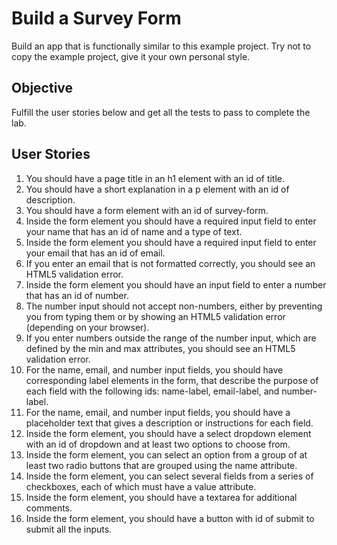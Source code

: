 # Build a Survey Form

Build an app that is functionally similar to this example project. Try not to copy the example project, give it your own personal style.

## Objective

Fulfill the user stories below and get all the tests to pass to complete the lab.

## User Stories

1. You should have a page title in an h1 element with an id of title.
2. You should have a short explanation in a p element with an id of description.
3. You should have a form element with an id of survey-form.
4. Inside the form element you should have a required input field to enter your name that has an id of name and a type of text.
5. Inside the form element you should have a required input field to enter your email that has an id of email.
6. If you enter an email that is not formatted correctly, you should see an HTML5 validation error.
7. Inside the form element you should have an input field to enter a number that has an id of number.
8. The number input should not accept non-numbers, either by preventing you from typing them or by showing an HTML5 validation error (depending on your browser).
9. If you enter numbers outside the range of the number input, which are defined by the min and max attributes, you should see an HTML5 validation error.
10. For the name, email, and number input fields, you should have corresponding label elements in the form, that describe the purpose of each field with the following ids: name-label, email-label, and number-label.
11. For the name, email, and number input fields, you should have a placeholder text that gives a description or instructions for each field.
12. Inside the form element, you should have a select dropdown element with an id of dropdown and at least two options to choose from.
13. Inside the form element, you can select an option from a group of at least two radio buttons that are grouped using the name attribute.
14. Inside the form element, you can select several fields from a series of checkboxes, each of which must have a value attribute.
15. Inside the form element, you should have a textarea for additional comments.
16. Inside the form element, you should have a button with id of submit to submit all the inputs.
